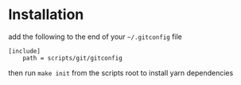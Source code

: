 # Installation

add the following to the end of your `~/.gitconfig` file

```
[include]
	path = scripts/git/gitconfig
```

then run `make init` from the scripts root to install yarn dependencies
